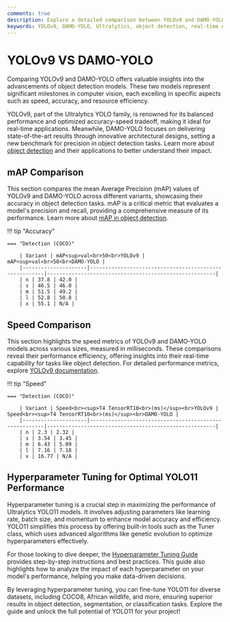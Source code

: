 ```yaml
---
comments: true
description: Explore a detailed comparison between YOLOv9 and DAMO-YOLO, two leading models in real-time object detection. Discover their performance, efficiency, and applications in cutting-edge computer vision and edge AI.
keywords: YOLOv9, DAMO-YOLO, Ultralytics, object detection, real-time AI, edge AI, computer vision, model comparison
---
```


# YOLOv9 VS DAMO-YOLO

Comparing YOLOv9 and DAMO-YOLO offers valuable insights into the advancements of object detection models. These two models represent significant milestones in computer vision, each excelling in specific aspects such as speed, accuracy, and resource efficiency. 

YOLOv9, part of the Ultralytics YOLO family, is renowned for its balanced performance and optimized accuracy-speed tradeoff, making it ideal for real-time applications. Meanwhile, DAMO-YOLO focuses on delivering state-of-the-art results through innovative architectural designs, setting a new benchmark for precision in object detection tasks. Learn more about [object detection](https://www.ultralytics.com/glossary/object-detection) and their applications to better understand their impact.


## mAP Comparison

This section compares the mean Average Precision (mAP) values of YOLOv9 and DAMO-YOLO across different variants, showcasing their accuracy in object detection tasks. mAP is a critical metric that evaluates a model's precision and recall, providing a comprehensive measure of its performance. Learn more about [mAP in object detection](https://www.ultralytics.com/glossary/mean-average-precision-map).


!!! tip "Accuracy"

	=== "Detection (COCO)"

		| Variant | mAP<sup>val<br>50<br>YOLOv9 | mAP<sup>val<br>50<br>DAMO-YOLO |
		|---------------------|-------------------------------------------------------|-------------------------------------------------------|
		| n | 37.8 | 42.0 |
		| s | 46.5 | 46.0 |
		| m | 51.5 | 49.2 |
		| l | 52.8 | 50.8 |
		| x | 55.1 | N/A |
		

## Speed Comparison

This section highlights the speed metrics of YOLOv9 and DAMO-YOLO models across various sizes, measured in milliseconds. These comparisons reveal their performance efficiency, offering insights into their real-time capability for tasks like object detection. For detailed performance metrics, explore [YOLOv9 documentation](https://docs.ultralytics.com/models/yolov9/).


!!! tip "Speed"

	=== "Detection (COCO)"

		| Variant | Speed<br><sup>T4 TensorRT10<br>(ms)</sup><br>YOLOv9 | Speed<br><sup>T4 TensorRT10<br>(ms)</sup><br>DAMO-YOLO |
		|---------------------|-------------------------------------------------------|-------------------------------------------------------|
		| n | 2.3 | 2.32 |
		| s | 3.54 | 3.45 |
		| m | 6.43 | 5.09 |
		| l | 7.16 | 7.18 |
		| x | 16.77 | N/A |

## Hyperparameter Tuning for Optimal YOLO11 Performance

Hyperparameter tuning is a crucial step in maximizing the performance of Ultralytics YOLO11 models. It involves adjusting parameters like learning rate, batch size, and momentum to enhance model accuracy and efficiency. YOLO11 simplifies this process by offering built-in tools such as the Tuner class, which uses advanced algorithms like genetic evolution to optimize hyperparameters effectively.

For those looking to dive deeper, the [Hyperparameter Tuning Guide](https://docs.ultralytics.com/guides/hyperparameter-tuning/) provides step-by-step instructions and best practices. This guide also highlights how to analyze the impact of each hyperparameter on your model's performance, helping you make data-driven decisions.

By leveraging hyperparameter tuning, you can fine-tune YOLO11 for diverse datasets, including COCO8, African wildlife, and more, ensuring superior results in object detection, segmentation, or classification tasks. Explore the guide and unlock the full potential of YOLO11 for your project!
